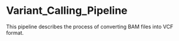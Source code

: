 # Variant_Calling_Pipeline
This pipeline describes the process of converting BAM files into VCF format.
